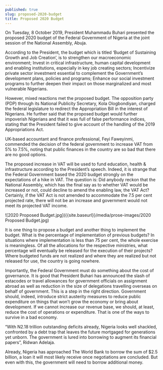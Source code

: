 ```yaml
---
published: true
slug: proposed-2020-budget
title: Proposed 2020 Budget
---
```

On Tuesday, 8 October 2019, President Muhammadu Buhari presented the proposed 2020 budget of the Federal Government of Nigeria at the joint session of the National Assembly, Abuja.

According to the President, the budget which is titled ‘Budget of Sustaining Growth and Job Creation’, is to strengthen our macroeconomic environment; Invest in critical infrastructure, human capital development and enabling institutions, especially in key job creating sectors; Incentivize private sector investment essential to complement the Government’s development plans, policies and programs; Enhance our social investment programs to further deepen their impact on those marginalized and most vulnerable Nigerians.

However, mixed reactions met the proposed budget. The opposition party (PDP) through its National Publicity Secretary, Kola Ologbondiyan, charged the federal legislature to redirect the Appropriation Bill in the interest of Nigerians. He further said that the proposed budget would further impoverish Nigerians and that it was full of false performance indices, stating that the President failed to give account of the handling of the 2019 Appropriations Act.

UK-based accountant and finance professional, Feyi Faweyinmi, commended the decision of the federal government to increase VAT from 5% to 7.5%, noting that public finances in the country are so bad that there are no good options. 

The proposed increase in VAT will be used to fund education, health & infrastructure according to the President’s speech. Indeed, it is strange that the Federal Government based the 2020 budget strongly on the expectations of a hike in VAT. The question is: Did anybody reckon that the National Assembly, which has the final say as to whether VAT would be increased or not, could decline to amend the enabling law, the VAT Act? Certainly, if the VAT Act is not amended to accommodate the 7.5 per cent projected rate, there will not be an increase and government would not meet its projected VAT income.

![2020 Proposed Budget.jpg]({{site.baseurl}}/media/prose-images/2020 Proposed Budget.jpg)

It is one thing to propose a budget and another thing to implement the budget. What is the percentage of implementation of previous budgets? In situations where implementation is less than 75 per cent, the whole exercise is meaningless. Of all the allocations for the respective ministries, what percentage will eventually be released for the execution of their projects? Where budgeted funds are not realized and where they are realized but not released for use, the country is going nowhere.

Importantly, the Federal Government must do something about the cost of governance. It is good that President Buhari has announced the slash of estacodes or travel allowances for government officials on assignment abroad as well as reduction in the size of delegations travelling overseas on behalf of government. This is a step in the right direction. Government should, indeed, introduce strict austerity measures to reduce public expenditure on things that won’t grow the economy or bring about development. If we cannot increase our revenue base, we should, at least, reduce the cost of operations or expenditure. That is one of the ways to survive in a bad economy.

“With N2.18 trillion outstanding deficits already, Nigeria looks well shackled, confronted by a debt trap that leaves the future mortgaged for generations yet unborn. The government is lured into borrowing to augment its financial papers”, Ridwan Adelaja.

Already, Nigeria has approached The World Bank to borrow the sum of $2.5 billion, a loan it will most likely receive once negotiations are concluded. But even with this, the government will need to borrow additional money.
